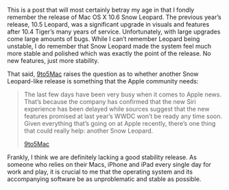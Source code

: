 This is a post that will most certainly betray my age in that I fondly remember the release of Mac OS X 10.6 Snow Leopard. The previous year’s release, 10.5 Leopard, was a significant upgrade in visuals and features after 10.4 Tiger’s many years of service. Unfortunately, with large upgrades come large amounts of bugs. While I can’t remember Leopard being unstable, I do remember that Snow Leopard made the system feel much more stable and polished which was exactly the point of the release. No new features, just more stability.

That said, [9to5Mac](https://9to5mac.com/2025/03/14/apple-needs-snow-leopard-software/) raises the question as to whether another Snow Leopard-like release is something that the Apple community needs:

> The last few days have been very busy when it comes to Apple news. That’s because the company has confirmed that the new Siri experience has been delayed while sources suggest that the new features promised at last year’s WWDC won’t be ready any time soon. Given everything that’s going on at Apple recently, there’s one thing that could really help: another Snow Leopard.
> 
> [9to5Mac](https://9to5mac.com/2025/03/14/apple-needs-snow-leopard-software/)

Frankly, I think we are definitely lacking a good stability release. As someone who relies on their Macs, iPhone and iPad every single day for work and play, it is crucial to me that the operating system and its accompanying software be as unproblematic and stable as possible.